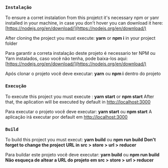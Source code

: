 ### `Instalação`

To ensure a corret instalation from this projetct it's necessary npm or yanr installed in your machine, in case you don't hover you can download it here: [https://nodejs.org/en/download/](https://nodejs.org/en/download/)

After cloning the project you must execute: <b>yarn</b> or <b>npm i</b> in your project folder

Para garantir a correta instalação deste projeto é necessario ter NPM ou Yarn instalados, caso você não tenha, pode baixa-los aqui:[https://nodejs.org/en/download/](https://nodejs.org/en/download/)

Após clonar o projeto você deve executar: <b>yarn</b> ou <b>npm i</b> dentro do projeto

### `Execução`

To execute this project you must execute : <b>yarn start</b> or <b>npm start</b>
After that, the aplication will be executed by default in [http://localhost:3000](http://localhost:3000)

Para executar o projeto você deve executar: <b>yarn start</b> ou <b>npm start</b>
A aplicação irá executar por default em [http://localhost:3000](http://localhost:3000)

### `Build`

To build this project you must execut: <b>yarn build</b> ou <b>npm run build</b>
<b>Don't forget to change the project URL in src > store > url > reducer</b>

Para buildar este projeto você deve executar: <b>yarn build</b> ou <b>npm run build</b>
<b>Não esqueça de altear a URL do projeto em src > store > url > reducer</b>
